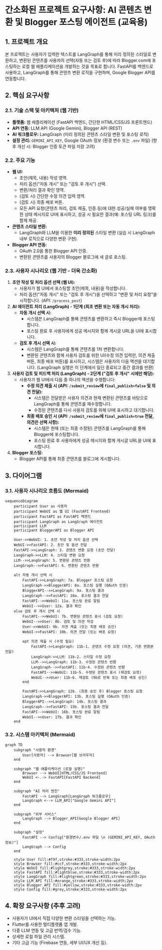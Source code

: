 # 간소화된 프로젝트 요구사항: AI 콘텐츠 변환 및 Blogger 포스팅 에이전트 (교육용)

## 1. 프로젝트 개요

본 프로젝트는 사용자가 입력한 텍스트를 LangGraph를 통해 미리 정의된 스타일로 변환하고, 변환된 콘텐츠를 사용자의 선택(자동 또는 검토 후)에 따라 Blogger.com에 포스팅하는 로컬 웹 애플리케이션을 개발하는 것을 목표로 합니다. FastAPI를 백엔드로 사용하고, LangGraph를 통해 콘텐츠 변환 로직을 구현하며, Google Blogger API를 연동합니다.

## 2. 핵심 요구사항

### 2.1. 기술 스택 및 아키텍처 (웹 기반)

* **플랫폼:** 웹 애플리케이션 (FastAPI 백엔드, 간단한 HTML/CSS/JS 프론트엔드)
* **API 연동:** LLM API (Google Gemini), Blogger API (REST)
* **AI 워크플로우:** LangGraph (미리 정의된 콘텐츠 스타일 변환 및 포스팅 로직)
* **설정 관리:** `GEMINI_API_KEY`, Google OAuth 정보 (환경 변수 또는 `.env` 파일) (향후 개선 시: Blogger 인증 토큰 파일 저장 고려)

### 2.2. 주요 기능

* **웹 UI:**
    * 초안(제목, 내용) 작성 영역.
    * 처리 옵션("자동 개시" 또는 "검토 후 개시") 선택.
    * 변환/처리 결과 확인 영역.
    * (검토 시) 간단한 수정 의견 입력 영역.
    * (검토 시) 최종 배포 버튼.
    * 모든 API 요청(콘텐츠 처리, 검토 제출, 인증 등)에 대한 성공/실패 여부를 명확한 상태 메시지로 UI에 표시하고, 성공 시 필요한 결과(예: 포스팅 URL 링크)를 함께 제공.
* **콘텐츠 스타일 변환:**
    * LangGraph와 LLM을 이용한 **미리 정의된** 스타일 변환 (실습 시 LangGraph 내부 로직으로 다양한 변환 구현).
* **Blogger API 연동:**
    * OAuth 2.0을 통한 Blogger API 인증. 
    * 변환된 콘텐츠를 사용자의 Blogger 블로그에 새 글로 포스팅.

### 2.3. 사용자 시나리오 (웹 기반 - 더욱 간소화)

1. **초안 작성 및 처리 옵션 선택 (웹 UI):**
    * 사용자가 웹 UI에서 포스팅할 초안(제목, 내용)을 작성합니다.
    * 처리 옵션("자동 개시" 또는 "검토 후 개시")을 선택하고 "변환 및 처리 요청"을 시작합니다. (API: `/process_post`)
2. **AI 에이전트 처리 (LangGraph) - 1단계 (최초 변환 또는 자동 개시 처리):**
    * **자동 개시 선택 시:**
        * 시스템은 LangGraph를 통해 콘텐츠를 변환하고 즉시 Blogger에 포스팅합니다.
        * 포스팅 완료 후 사용자에게 성공 메시지와 함께 게시글 URL을 UI에 표시합니다.
    * **검토 후 개시 선택 시:**
        * 시스템은 LangGraph를 통해 콘텐츠를 1차 변환합니다.
        * 변환된 콘텐츠와 함께 사용자 검토를 위한 UI(수정 의견 입력란, 의견 제출 버튼, 최종 배포 버튼)를 표시하고, 시스템은 사용자의 다음 액션을 대기합니다. (LangGraph 실행은 이 단계에서 일단 종료되고 중간 결과를 반환)
3. **사용자 검토 및 피드백 처리 (LangGraph) - 2단계 ("검토 후 개시" 시에만 해당):**
    * 사용자가 웹 UI에서 다음 중 하나의 액션을 수행합니다:
        * **수정 의견 제출 시 (API: `/submit_review`에 `final_publish=false` 및 의견 전달):**
            * 시스템은 전달받은 사용자 의견과 현재 변환된 콘텐츠를 바탕으로 LangGraph를 통해 콘텐츠를 재수정합니다.
            * 수정된 콘텐츠를 다시 사용자 검토를 위해 UI에 표시하고 대기합니다.
        * **최종 배포 승인 시 (API: `/submit_review`에 `final_publish=true` 전달, 의견은 선택 사항):**
            * 시스템은 현재 (또는 최종 수정된) 콘텐츠를 LangGraph를 통해 Blogger에 포스팅합니다.
            * 포스팅 완료 후 사용자에게 성공 메시지와 함께 게시글 URL을 UI에 표시합니다.
4. **Blogger 포스팅:**
    * Blogger API를 통해 최종 콘텐츠를 블로그에 게시합니다.

## 3. 다이어그램

### 3.1. 사용자 시나리오 흐름도 (Mermaid)

```mermaid
sequenceDiagram
    participant User as 사용자
    participant WebUI as 웹 UI (FastAPI Frontend)
    participant FastAPI as FastAPI 백엔드
    participant LangGraph as LangGraph 에이전트
    participant LLM
    participant BloggerAPI as Blogger API

    User->>WebUI: 1. 초안 작성 및 처리 옵션 선택
    WebUI->>FastAPI: 2. 초안 및 옵션 전달
    FastAPI->>LangGraph: 3. 콘텐츠 변환 요청 (초안 전달)
    LangGraph->>LLM: 4. 스타일 변환 요청
    LLM-->>LangGraph: 5. 변환된 콘텐츠 반환
    LangGraph-->>FastAPI: 6. 변환된 콘텐츠 반환

    alt 자동 개시 선택 시
        FastAPI->>LangGraph: 7a. Blogger 포스팅 요청
        LangGraph->>BloggerAPI: 8a. 포스팅 실행 (OAuth 인증)
        BloggerAPI-->>LangGraph: 9a. 포스팅 결과
        LangGraph-->>FastAPI: 10a. 포스팅 결과 전달
        FastAPI-->>WebUI: 11a. 포스팅 완료 알림
        WebUI-->>User: 12a. 결과 확인
    else 검토 후 개시 선택 시
        FastAPI-->>WebUI: 7b. 변환된 콘텐츠 표시 (검토 요청)
        WebUI-->>User: 8b. 검토 및 의견 작성
        User->>WebUI: 9b. 의견 제출 (또는 최종 배포 승인)
        WebUI->>FastAPI: 10b. 의견 전달 (또는 배포 요청)

        opt 의견 제출 시 (수정 필요)
            FastAPI->>LangGraph: 11b-1. 콘텐츠 수정 요청 (의견, 기존 변환본 전달)
            LangGraph->>LLM: 11b-2. 스타일 수정 요청
            LLM-->>LangGraph: 11b-3. 수정된 콘텐츠 반환
            LangGraph-->>FastAPI: 11b-4. 수정된 콘텐츠 반환
            FastAPI-->>WebUI: 11b-5. 수정된 콘텐츠 표시 (재검토 요청)
            WebUI-->>User: 11b-6. 재검토 (9b로 반복 또는 최종 배포 승인)
        end

        FastAPI->>LangGraph: 12b. (최종 승인 후) Blogger 포스팅 요청
        LangGraph->>BloggerAPI: 13b. 포스팅 실행 (OAuth 인증)
        BloggerAPI-->>LangGraph: 14b. 포스팅 결과
        LangGraph-->>FastAPI: 15b. 포스팅 결과 전달
        FastAPI-->>WebUI: 16b. 포스팅 완료 알림
        WebUI-->>User: 17b. 결과 확인
    end
```

### 3.2. 시스템 아키텍처 (Mermaid)

```mermaid
graph TD
    subgraph "사용자 환경"
        User[사용자] --> Browser[웹 브라우저]
    end

    subgraph "웹 애플리케이션 (로컬 실행)"
        Browser --> WebUI[HTML/CSS/JS Frontend]
        WebUI <-.-> FastAPI[FastAPI Backend]
    end

    subgraph "AI 처리 엔진"
        FastAPI --> LangGraph[LangGraph 워크플로우]
        LangGraph <--> LLM_API["Google Gemini API"]
    end

    subgraph "외부 서비스"
        LangGraph --> Blogger_API[Google Blogger API]
    end

    subgraph "설정"
        FastAPI --> Config["환경변수/.env 파일 \n (GEMINI_API_KEY, OAuth 정보)"]
        LangGraph --> Config
    end

    style User fill:#f9f,stroke:#333,stroke-width:2px
    style Browser fill:#ccf,stroke:#333,stroke-width:2px
    style WebUI fill:#lightgrey,stroke:#333,stroke-width:2px
    style FastAPI fill:#lightblue,stroke:#333,stroke-width:2px
    style LangGraph fill:#lightgreen,stroke:#333,stroke-width:2px
    style LLM_API fill:#orange,stroke:#333,stroke-width:2px
    style Blogger_API fill:#yellow,stroke:#333,stroke-width:2px
    style Config fill:#grey,stroke:#333,stroke-width:2px
```

## 4. 확장 요구사항 (추후 고려)

* 사용자가 UI에서 직접 다양한 변환 스타일을 선택하는 기능.
* Flutter를 사용한 멀티플랫폼 앱 개발.
* 다중 LLM 연동 및 고급 번역/검수 기능.
* 상세한 로컬 파일 관리 시스템.
* 기타 고급 기능 (Firebase 연동, 세부 UI/UX 개선 등).

